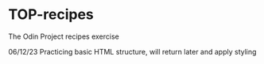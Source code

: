 # TOP-recipes

The Odin Project recipes exercise

06/12/23 Practicing basic HTML structure, will return later and apply styling
